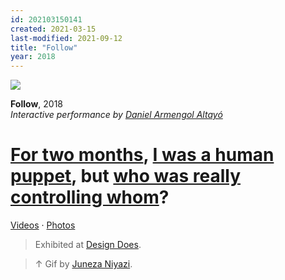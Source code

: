 ```yaml
---
id: 202103150141
created: 2021-03-15
last-modified: 2021-09-12
title: "Follow"
year: 2018
---
```

![](../assets/202103150141.gif)

**Follow**, 2018  
*Interactive performance by [Daniel Armengol Altayó]([[202103150041]])*

# [For two months]([[202103150213]]), [I was a human puppet]([[202103150212]]), but [who was really controlling whom]([[202104111329]])?

[Videos]([[202104111617]]) · [Photos](https://www.flickr.com/photos/danielarmengolaltayo/sets/72157697241622560)  

>Exhibited at [Design Does]([[202104111437]]).  

>↑ Gif by [Juneza Niyazi](https://junezaniyazi.medium.com/what-it-means-to-be-human-around-technology-2827aaaf9ce).